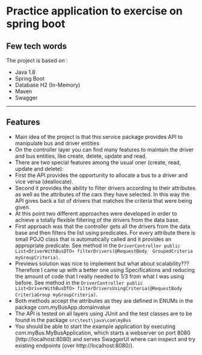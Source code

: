 # Practice application to exercise on spring boot 

## Few tech words

The project is based on :

* Java 1.8
* Spring Boot
* Database H2 (In-Memory)
* Maven
* Swagger

---

## Features

* Main idea of the project is that this service package provides API to manipulate bus and driver entities
* On the controller layer you can find many features to maintain the driver and bus entities, like create, delete, update and read.
* There are two special features among the usual oner (create, read, update and delete): 
* First the API provides the opportunity to allocate a bus to a driver and vice versa (deallocate).
* Second it provides the ability to filter drivers according to their attributes as well as the attributes of the cars they have selected. In this way the API gives back a list of drivers that matches the criteria that were being given.
* At this point two different approaches were developed in order to achieve a totally flexible filtering of the drivers from the data base.
* First approach was that the controller gets all the drivers from the data base and then filters the list using predicates. For every attribute there is small POJO class that is automatically called and it provides an appropriate predicate. See method in the `DriverController public List<DriverWithBusDTO> filterDrivers(@RequestBody  GroupedCriteria myGroupCriteria)`.
* Previews solution was nice to implement but what about scalability??? Therefore I came up with a better one using Specifications and reducing the amount of code that I really needed to 1/3 from what I was using before. See method in the `DriverController public List<DriverWithBusDTO> filterDriversUsingCriteria(@RequestBody  CriteriaGroup myGroupCriteria)`.
* Both methods accept the attributes as they are defined in ENUMs in the package com.myBusApp.domainvalue
* The API is tested on all layers using JUnit and the test classes are to be found in the package `src\test\java\com\myBus`
* You should be able to start the example application by executing com.myBus.MyBusApplication, which starts a webserver on port 8080 (http://localhost:8080) and serves SwaggerUI where can inspect and try existing endpoints (over http://localhost:8080/).

